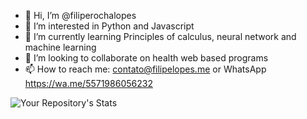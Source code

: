 - 👋 Hi, I’m @filiperochalopes
- 👀 I’m interested in Python and Javascript
- 🌱 I’m currently learning Principles of calculus, neural network and machine learning
- 💞️ I’m looking to collaborate on health web based programs
- 📫 How to reach me: contato@filipelopes.me or WhatsApp https://wa.me/5571986056232

![Your Repository's Stats](https://github-readme-stats.vercel.app/api?username=filiperochalopes&show_icons=true&count_private=true&theme=dracula)  


<!---
filiperochalopes/filiperochalopes is a ✨ special ✨ repository because its `README.md` (this file) appears on your GitHub profile.
You can click the Preview link to take a look at your changes.
--->
